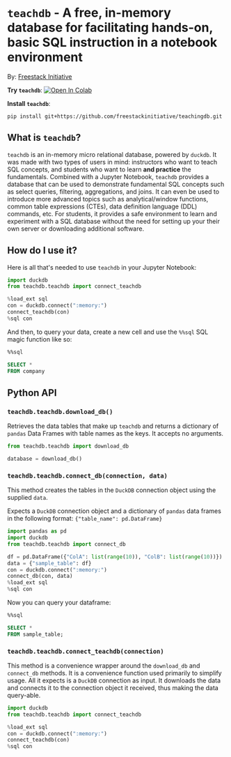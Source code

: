 # `teachdb` - A free, in-memory database for facilitating hands-on, basic SQL instruction in a notebook environment

By: [Freestack Initiative](https://github.com/freestackinitiative)

**Try `teachdb`**: <a target="_blank" href="https://colab.research.google.com/github/freestackinitiative/teachingdb/blob/main/Using_the_teachdb_Database_Freestack_Initiative.ipynb">
  <img src="https://colab.research.google.com/assets/colab-badge.svg" alt="Open In Colab"/>
</a>

**Install `teachdb`**:
```
pip install git+https://github.com/freestackinitiative/teachingdb.git
```

## What is `teachdb`?

`teachdb` is an in-memory micro relational database, powered by `duckdb`. It was made with two types of users in mind: instructors who want to teach SQL concepts, and students who want to learn **and practice**  the fundamentals. Combined with a Jupyter Notebook, `teachdb` provides a database that can be used to demonstrate fundamental SQL concepts such as select queries, filtering, aggregations, and joins. It can even be used to introduce more advanced topics such as analytical/window functions, common table expressions (CTEs), data definition language (DDL) commands, etc. For students, it provides a safe environment to learn and experiment with a SQL database without the need for setting up your their own server or downloading additional software.

## How do I use it?

Here is all that's needed to use `teachdb` in your Jupyter Notebook:
```python
import duckdb
from teachdb.teachdb import connect_teachdb

%load_ext sql
con = duckdb.connect(":memory:")
connect_teachdb(con)
%sql con
```

And then, to query your data, create a new cell and use the `%%sql` SQL magic function like so:
```SQL
%%sql

SELECT *
FROM company
```

## Python API

### `teachdb.teachdb.download_db()`

Retrieves the data tables that make up `teachdb` and returns a dictionary of `pandas` Data Frames with table names as the keys. It accepts no arguments.

```python
from teachdb.teachdb import download_db

database = download_db()
``` 

### `teachdb.teachdb.connect_db(connection, data)`

This method creates the tables in the `DuckDB` connection object using the supplied `data`. 

Expects a `DuckDB` connection object and a dictionary of `pandas` data frames in the following format: `{"table_name": pd.DataFrame}`

```python
import pandas as pd
import duckdb
from teachdb.teachdb import connect_db

df = pd.DataFrame({"ColA": list(range(10)), "ColB": list(range(10))})
data = {"sample_table": df}
con = duckdb.connect(":memory:")
connect_db(con, data)
%load_ext sql
%sql con
```

Now you can query your dataframe:
```SQL
%%sql 

SELECT *
FROM sample_table;
```

### `teachdb.teachdb.connect_teachdb(connection)`

This method is a convenience wrapper around the `download_db` and `connect_db` methods. It is a convenience function used primarily to simplify usage. All it expects is a `DuckDB` connection as input. It downloads the data and connects it to the connection object it received, thus making the data query-able.

```python
import duckdb
from teachdb.teachdb import connect_teachdb

%load_ext sql
con = duckdb.connect(":memory:")
connect_teachdb(con)
%sql con
```